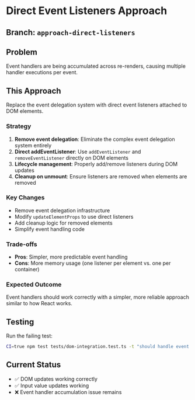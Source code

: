 # Direct Event Listeners Approach

## Branch: `approach-direct-listeners`

## Problem
Event handlers are being accumulated across re-renders, causing multiple handler executions per event.

## This Approach
Replace the event delegation system with direct event listeners attached to DOM elements.

### Strategy
1. **Remove event delegation**: Eliminate the complex event delegation system entirely
2. **Direct addEventListener**: Use `addEventListener` and `removeEventListener` directly on DOM elements
3. **Lifecycle management**: Properly add/remove listeners during DOM updates
4. **Cleanup on unmount**: Ensure listeners are removed when elements are removed

### Key Changes
- Remove event delegation infrastructure
- Modify `updateElementProps` to use direct listeners
- Add cleanup logic for removed elements
- Simplify event handling code

### Trade-offs
- **Pros**: Simpler, more predictable event handling
- **Cons**: More memory usage (one listener per element vs. one per container)

### Expected Outcome
Event handlers should work correctly with a simpler, more reliable approach similar to how React works.

## Testing
Run the failing test:
```bash
CI=true npm test tests/dom-integration.test.ts -t "should handle event handlers correctly across re-renders"
```

## Current Status
- ✅ DOM updates working correctly
- ✅ Input value updates working
- ❌ Event handler accumulation issue remains